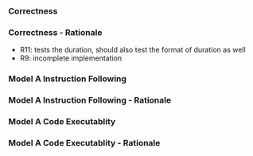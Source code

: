 ### Correctness	

### Correctness - Rationale

- R11: tests the duration, should also test the format of duration as well
- R9: incomplete implementation

### Model A Instruction Following

### Model A Instruction Following - Rationale

### Model A Code Executablity

### Model A Code Executablity - Rationale


